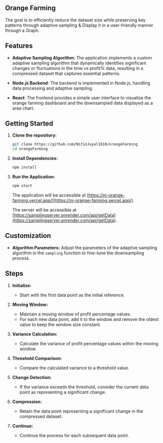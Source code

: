 ## Orange Farming

The goal is to efficiently reduce the dataset size while preserving key patterns through adaptive sampling & Display it in a user-friendly manner through a Graph.

## Features

- **Adaptive Sampling Algorithm**: The application implements a custom adaptive sampling algorithm that dynamically identifies significant changes or fluctuations in the time vs profit% data, resulting in a compressed dataset that captures essential patterns.

- **Node.js Backend**: The backend is implemented in Node.js, handling data processing and adaptive sampling.

- **React**: The frontend provides a simple user interface to visualize the orange farming dashboard and the downsampled data displayed as a area chart.

## Getting Started

1. **Clone the repository:**

   ```bash
   git clone https://github.com/NitinJuyal1610/orangeFarming
   cd orangeFarming
   ```

2. **Install Dependencies:**

   ```bash
   npm install
   ```

3. **Run the Application:**

   ```bash
   npm start
   ```

   The application will be accessible at [https://nj-orange-farming.vercel.app/](https://nj-orange-farming.vercel.app/).

   The server will be accessible at [https://samplingserver.onrender.com/api/getData](https://samplingserver.onrender.com/api/getData).

## Customization

- **Algorithm Parameters:** Adjust the parameters of the adaptive sampling algorithm in the `sampling` function to fine-tune the downsampling process.

## Steps

1. **Initialize:**

   - Start with the first data point as the initial reference.

2. **Moving Window:**

   - Maintain a moving window of profit percentage values.
   - For each new data point, add it to the window and remove the oldest value to keep the window size constant.

3. **Variance Calculation:**

   - Calculate the variance of profit percentage values within the moving window.

4. **Threshold Comparison:**

   - Compare the calculated variance to a threshold value.

5. **Change Detection:**

   - If the variance exceeds the threshold, consider the current data point as representing a significant change.

6. **Compression:**

   - Retain the data point representing a significant change in the compressed dataset.

7. **Continue:**
   - Continue the process for each subsequent data point.

